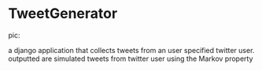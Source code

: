 # TweetGenerator
pic:

a django application that collects tweets from an user specified twitter user. outputted are simulated tweets from twitter user using the Markov property
